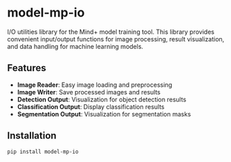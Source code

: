 # model-mp-io

I/O utilities library for the Mind+ model training tool. This library provides convenient input/output functions for image processing, result visualization, and data handling for machine learning models.

## Features

- **Image Reader**: Easy image loading and preprocessing
- **Image Writer**: Save processed images and results
- **Detection Output**: Visualization for object detection results
- **Classification Output**: Display classification results
- **Segmentation Output**: Visualization for segmentation masks


## Installation

```bash
pip install model-mp-io
```

